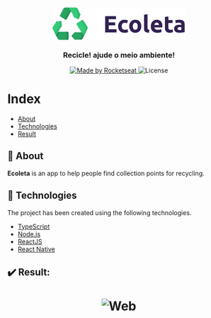<h3 align="center">
    <img alt="Logo" title="#logo" width="300px" src=".github/logo.png">
    <br><br>
    <b>Recicle! ajude o meio ambiente!</b>  
    <br>
</h3>

<p align="center">
  <a href="https://rocketseat.com.br">
    <img alt="Made by Rocketseat" src="https://img.shields.io/badge/made%20by-Rocketseat-%237519C1">
  </a>
  <a>
  <img alt="License" src="https://img.shields.io/github/license/LeoDalcegio/ecoleta?color=%237519C1">
  <br>
</p>

# Index

- [About](#about)
- [Technologies](#technologies)
- [Result](#result)

<a id="about"></a>

## :bookmark: About

<strong>Ecoleta</strong> is an app to help people find collection points for recycling.

<a id="technologies"></a>

## :rocket: Technologies

The project has been created using the following technologies.

- [TypeScript](https://www.typescriptlang.org/)
- [Node.js](https://nodejs.org/en/)
- [ReactJS](https://reactjs.org/)
- [React Native](https://reactnative.dev/)

## :heavy_check_mark: Result:

<h1 align="center" id="result">
    <img alt="Web" src=".github/VideoWeb.gif" width="900px">
</h1>
